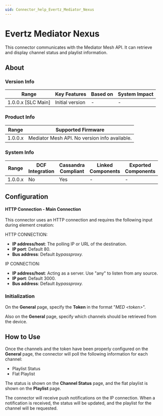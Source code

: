 ```yaml
---
uid: Connector_help_Evertz_Mediator_Nexus
---
```


# Evertz Mediator Nexus

This connector communicates with the Mediator Mesh API. It can retrieve and display channel status and playlist information.

## About

### Version Info

| **Range**            | **Key Features** | **Based on** | **System Impact** |
|----------------------|------------------|--------------|-------------------|
| 1.0.0.x \[SLC Main\] | Initial version  | \-           | \-                |

### Product Info

| **Range** | **Supported Firmware**                        |
|-----------|-----------------------------------------------|
| 1.0.0.x   | Mediator Mesh API. No version info available. |

### System Info

| **Range** | **DCF Integration** | **Cassandra Compliant** | **Linked Components** | **Exported Components** |
|-----------|---------------------|-------------------------|-----------------------|-------------------------|
| 1.0.0.x   | No                  | Yes                     | \-                    | \-                      |

## Configuration

#### HTTP Connection - Main Connection

This connector uses an HTTP connection and requires the following input during element creation:

HTTP CONNECTION:

- **IP address/host**: The polling IP or URL of the destination.
- **IP port**: Default 80.
- **Bus address**: Default *bypassproxy.*

IP CONNECTION:

- **IP address/host**: Acting as a server. Use "any" to listen from any source.
- **IP port**: Default 3000.
- **Bus address**: Default *bypassproxy.*

### Initialization

On the **General** page, specify the **Token** in the format "*MED \<token\>*".

Also on the **General** page, specify which channels should be retrieved from the device.

## How to Use

Once the channels and the token have been properly configured on the **General** page, the connector will poll the following information for each channel:

- Playlist Status
- Flat Playlist

The status is shown on the **Channel Status** page, and the flat playlist is shown on the **Playlist** page.

The connector will receive push notifications on the IP connection. When a notification is received, the status will be updated, and the playlist for the channel will be requested.
